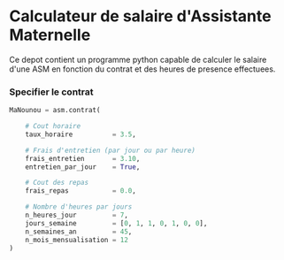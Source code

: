 # Calculateur de salaire d'Assistante Maternelle

Ce depot contient un programme python capable de calculer le salaire d'une ASM en fonction du contrat et des heures de presence effectuees.

### Specifier le contrat

```python
MaNounou = asm.contrat(

    # Cout horaire
    taux_horaire          = 3.5, 

    # Frais d'entretien (par jour ou par heure)
    frais_entretien       = 3.10,
    entretien_par_jour    = True,

    # Cout des repas
    frais_repas           = 0.0,

    # Nombre d'heures par jours
    n_heures_jour         = 7,
    jours_semaine         = [0, 1, 1, 0, 1, 0, 0], 
    n_semaines_an         = 45, 
    n_mois_mensualisation = 12
)
```